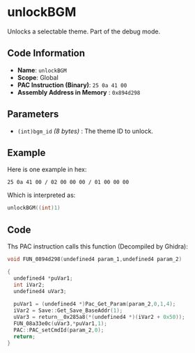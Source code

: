 # unlockBGM

Unlocks a selectable theme. Part of the debug mode.

## Code Information

- **Name**: `unlockBGM`
- **Scope**: Global
- **PAC Instruction (Binary)**: `25 0a 41 00`
- **Assembly Address in Memory** : `0x894d298`

## Parameters

- `(int)bgm_id` *(8 bytes)* : The theme ID to unlock.

## Example

Here is one example in hex:

```25 0a 41 00 / 02 00 00 00 / 01 00 00 00```

Which is interpreted as:

```c
unlockBGM((int)1)
```

## Code

Ths PAC instruction calls this function (Decompiled by Ghidra):

```c
void FUN_0894d298(undefined4 param_1,undefined4 param_2)

{
  undefined4 *puVar1;
  int iVar2;
  undefined4 uVar3;
  
  puVar1 = (undefined4 *)Pac_Get_Param(param_2,0,1,4);
  iVar2 = Save::Get_Save_BaseAddr(1);
  uVar3 = return__0x285a8(*(undefined4 *)(iVar2 + 0x50));
  FUN_08a33e0c(uVar3,*puVar1,1);
  PAC::PAC_setCmdId(param_2,0);
  return;
}
```

